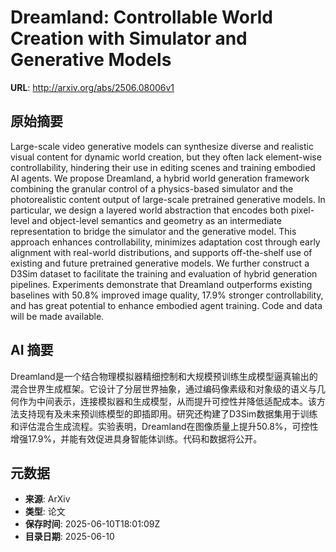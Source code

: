# Dreamland: Controllable World Creation with Simulator and Generative Models

**URL**: http://arxiv.org/abs/2506.08006v1

## 原始摘要

Large-scale video generative models can synthesize diverse and realistic
visual content for dynamic world creation, but they often lack element-wise
controllability, hindering their use in editing scenes and training embodied AI
agents. We propose Dreamland, a hybrid world generation framework combining the
granular control of a physics-based simulator and the photorealistic content
output of large-scale pretrained generative models. In particular, we design a
layered world abstraction that encodes both pixel-level and object-level
semantics and geometry as an intermediate representation to bridge the
simulator and the generative model. This approach enhances controllability,
minimizes adaptation cost through early alignment with real-world
distributions, and supports off-the-shelf use of existing and future pretrained
generative models. We further construct a D3Sim dataset to facilitate the
training and evaluation of hybrid generation pipelines. Experiments demonstrate
that Dreamland outperforms existing baselines with 50.8% improved image
quality, 17.9% stronger controllability, and has great potential to enhance
embodied agent training. Code and data will be made available.


## AI 摘要

Dreamland是一个结合物理模拟器精细控制和大规模预训练生成模型逼真输出的混合世界生成框架。它设计了分层世界抽象，通过编码像素级和对象级的语义与几何作为中间表示，连接模拟器和生成模型，从而提升可控性并降低适配成本。该方法支持现有及未来预训练模型的即插即用。研究还构建了D3Sim数据集用于训练和评估混合生成流程。实验表明，Dreamland在图像质量上提升50.8%，可控性增强17.9%，并能有效促进具身智能体训练。代码和数据将公开。

## 元数据

- **来源**: ArXiv
- **类型**: 论文
- **保存时间**: 2025-06-10T18:01:09Z
- **目录日期**: 2025-06-10
